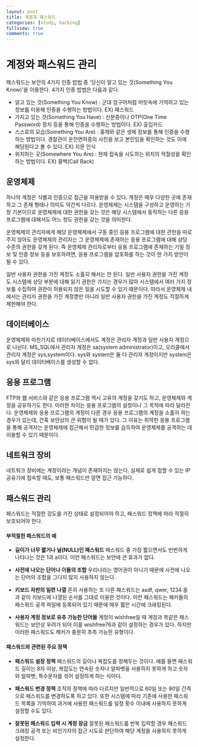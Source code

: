 ```yaml
---
layout: post
title: 계정과 패스워드
categories: [study, hacking]
fullview: true
comments: true
---
```


# 계정와 패스워드 관리
패스워드는 보안의 4가지 인증 밥법 중 '당신이 알고 있는 것(Something You Know)'을 이용한다. 4가지 인증 밥법은 다음과 같다.
- 알고 있는 것(Something You Know) : 군대 암구어처럼 머릿속에 기억하고 있는 정보를 이용해 인증을 수행하는 방법이다. EX) 패스워드
- 가지고 있는 것(Something You Have) : 신분증이나 OTP(One Time Password) 장치 등을 통해 인증을 수행하는 방법이다. EX) 출입카드
- 스스로의 모습(Something You Are) : 홍채와 같은 생체 정보를 통해 인증을 수행하는 방법이다. 경찰관이 운전면허증의 사진을 보고 본인임을 확인하는 것도 이에 해당된다고 볼 수 있다. EX) 지문 인식
- 위치하는 곳(Somewhere You Are) : 현재 접속을 시도하는 위치의 적절성을 확인하는 방법이다. EX) 콜백(Call Back)

## 운영체제
하나의 계정은 식별과 인증으로 접근을 허용받을 수  있다. 계정은 매우 다양한 곳에 존재하고 그 존재 형태나 의미도 약간씩 다르다. 운영체제는 시스템을 구성하고 운영하는 가장 기본이므로 운영체제에 대한 권한을 갖는 것은 해당 시스템에서 동작하는 다른 응용 프로그램에 대해서도 어느 정도 권한을 갖는 것을 의미한다.

운영체제의 관리자에게 해당 운영체제에서 구동 중인 응용 프로그램에 대한 관한을 따로 주지 않아도 운영체제의 관리자는 그 운영체제에 존재하는 응용 프로그램에 대해 상당 수준의 권한을 갖게 된다. 즉 운영체제 관리자로부터 응용 프로그램에 존재하는 기밀 정보 및 인증 정보 등을 보호하려면, 응용 프로그램을 암호화를 하는 것이 한 가지 방안이 될 수 있다.

일반 사용자 권한을 가진 계정도 소홀히 해서는 안 된다. 일반 사용자 권한을 가진 계정도 시스템에 상당 부분에 대해 읽기 권한은 가지는 경우가 많아 시스템에서 여러 가지 정보를 수집하여 권한이 허용되지 않은 일을 시도할 수 있기 떄문이다. 따라서 운영체제 내에서는 관리자 권한을 가진 계정뿐만 아니라 일반 사용자 권한을 가진 계정도 적절하게 제한해야 한다.

## 데이터베이스
운영체제와 마찬가지로 데이터베이스에서도 계정은 관리자 계정과 일반 사용자 계정으로 나뉜다. MS_SQL에서 관리자 계정은 sa(system administrator)이고, 오라클에서 관리자 계정은 sys,system이다. sys와 system은 둘 다 관리자 계정이지만 system은 sys와 달리 데이터베이스를 생성할 수 없다.

## 응용 프로그램
FTP와 웹 서비스와 같은 응용 프로그램 역시 고유의 계정을 갖기도 하고, 운영체제와 계정을 공유하기도 한다. 이러한 차이는 응용 프로그램의 설정이나 그 목적에 따라 달라진다. 운영체제와 응용 프로그램의 계정이 다른 경우 응용 프로그램의 계정을 소홀히 하는 경우가 있는데, 간혹 보안상의 큰 위험이 될 때가 있다. 그 이유는 취약한 응용 프로그램을 통해 공격자는 운영체제에 접근해서 민감한 정보를 습득하여 운영체제를 공격하는 데 이용할 수 있기 때문이다.

## 네트워크 장비
네트워크 장비에는 계정이라는 개념이 존재하지는 않는다. 실제로 쉽게 접할 수 있는 IP 공유기에 접속할 때도, 보통 패스워드만 알면 접근 가능하다.

## 패스워드 관리
패스워드는 적절한 강도를 가진 상태로 설정되어야 하고, 패스워드 정책에 따라 적절히 보호되어야 한다.

#### 부적절한 패스워드의 예
- **길이가 너무 짧거나 널(NULL)인 패스워드**
  패스워드 중 가장 짧으면서도 빈번하게 나타나는 것은 1과 a이다. 이런 패스워드는 보안에 큰 효과가 없다.

- **사전에 나오는 단어나 이들의 조합**
  우리나라는 영어권이 아니기 때문에 사전에 나오는 단어의 조합을 그다지 많지 사용하지 않는다.

- **키보드 자판의 일련 나열**
  흔히 사용하는 또 다른 패스워드는 asdf, qwer, 1234 동과 같이 키보드에 나열된 순서를 그대로 이용한 것이다. 이런 패스워드는 해커들의 패스워드 공격 파일에 등록되어 있기 때문에 매우 짧은 시간에 크래킹된다.

- **사용자 계정 정보로 유추 가능한 단어들**
계정이 wishfree일 때 계정과 똑같은 패스워드는 보안상 우려가 되어 이를 wishfree76과 같이 설정하는 경우가 있다. 하지만 이러한 패스워드도 해커가 충분히 추측 가능한 유형이다.

#### 패스워드와 관련된 주요 정책
- **패스워드 설정 정책**
패스워드의 길이나 복잡도를 정해두는 것이다. 예를 들면 패스워드 길이는 8자 이상, 복잡도는 연속된 숫자나 알파벳을 사용하지 못하게 하고 숫자와 알파벳, 특수문자를 섞어 설정하게 하는 식이다.

- **패스워드 변경 정책**
조직의 정책에 따라 다르지만 일반적으로 60일 또는 90일 간격으로 패스워드를 변경하도록 하고 있다. 또한 시스템에 따라 기존에 사용한 패스워드 목록을 기억하여 과거에 사용한 패스워드를 일정 횟수 이내에 사용하지 못하게 설정할 수도 있다.

- **잘못된 패스워드 입력 시 계정 장금**
잘못된 패스워드를 반복 입력할 경우 패스워드 크래킹 공격 또는 비인가자의 접근 시도로 판단하여 해당 계정을 사용하지 못하게 설정한다.
